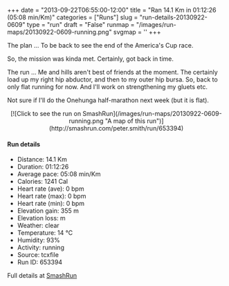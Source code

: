 +++
date = "2013-09-22T06:55:00-12:00"
title = "Ran 14.1 Km in 01:12:26 (05:08 min/Km)"
categories = ["Runs"]
slug = "run-details-20130922-0609"
type = "run"
draft = "False"
runmap = "/images/run-maps/20130922-0609-running.png"
svgmap = '<polyline points="98 4, 99 2, 94 3, 91 4, 89 7, 87 16, 83 25, 82 26, 76 44, 73 56, 62 88, 58 100, 58 100, 43 90, 39 83, 22 74, 19 68, 18 67, 0 55, 10 44, 22 34, 22 32, 22 31, 22 24, 23 22, 23 19, 27 19, 42 9, 48 10, 49 14, 52 16, 54 16, 69 11, 83 0, 85 3">'
+++

The plan ... To be back to see the end of the America's Cup race. 

So, the mission was kinda met. Certainly, got back in time.  

The run ... Me and hills aren't best of friends at the moment. The certainly load up my right hip abductor, and then to my outer hip bursa. So, back to only flat running for now. And I'll work on strengthening my gluets etc.  


Not sure if I'll do the Onehunga half-marathon next week (but it is flat). 



<!--more-->

<center>
[![Click to see the run on SmashRun](/images/run-maps/20130922-0609-running.png "A map of this run")](http://smashrun.com/peter.smith/run/653394)
</center>

#### Run details

* Distance: 14.1 Km
* Duration: 01:12:26
* Average pace: 05:08 min/Km
* Calories: 1241 Cal
* Heart rate (ave): 0 bpm
* Heart rate (max): 0 bpm
* Heart rate (min): 0 bpm
* Elevation gain: 355 m
* Elevation loss:  m
* Weather: clear
* Temperature: 14 &deg;C
* Humidity: 93%
* Activity: running
* Source: tcxfile
* Run ID: 653394

Full details at [SmashRun](http://smashrun.com/peter.smith/run/653394)